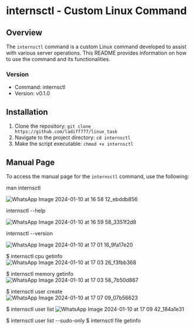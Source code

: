 # internsctl - Custom Linux Command

## Overview
The `internsctl` command is a custom Linux command developed to assist with various server operations. This README provides information on how to use the command and its functionalities.

### Version
- Command: internsctl
- Version: v0.1.0

## Installation
1. Clone the repository: `git clone https://github.com/ladiff777/linux_task`
2. Navigate to the project directory: `cd internsctl`
3. Make the script executable: `chmod +x internsctl`

## Manual Page
To access the manual page for the `internsctl` command, use the following:

man internsctl

![WhatsApp Image 2024-01-10 at 16 58 12_ebddb856](https://github.com/ladiff777/linux_task/assets/81437219/8cbd33c2-09e7-4b75-b1b7-1f04678cef03)


internsctl --help

![WhatsApp Image 2024-01-10 at 16 59 58_3351f2d8](https://github.com/ladiff777/linux_task/assets/81437219/3240b153-ddfa-465d-a15a-3e58e45a26fc)

internsctl --version

![WhatsApp Image 2024-01-10 at 17 01 16_9fa17e20](https://github.com/ladiff777/linux_task/assets/81437219/c2c4d23c-d23e-4873-9552-d5d7d0d0f0b3)

$ internsctl cpu getinfo
![WhatsApp Image 2024-01-10 at 17 03 26_f3fbb368](https://github.com/ladiff777/linux_task/assets/81437219/d23ba702-eb67-49bb-8344-59a26003b5d0)


$ internsctl memory getinfo
![WhatsApp Image 2024-01-10 at 17 03 58_7b50d867](https://github.com/ladiff777/linux_task/assets/81437219/11b0afb7-7b9a-4642-ade6-89beccb00c2d)

$ internsctl user create <username>
![WhatsApp Image 2024-01-10 at 17 07 09_07b56623](https://github.com/ladiff777/linux_task/assets/81437219/57a7eb1c-1093-4d67-8af1-499b3b2c9708)

$ internsctl user list
![WhatsApp Image 2024-01-10 at 17 09 42_184a1e31](https://github.com/ladiff777/linux_task/assets/81437219/a7714922-a212-4ed1-9064-28391a4b7be8)

$ internsctl user list --sudo-only
$ internsctl file getinfo <file-name>





